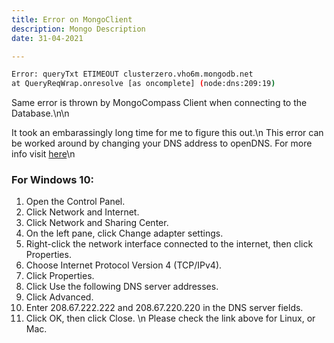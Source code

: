```yaml
---
title: Error on MongoClient
description: Mongo Description
date: 31-04-2021

---
```


```bash
Error: queryTxt ETIMEOUT clusterzero.vho6m.mongodb.net
at QueryReqWrap.onresolve [as oncomplete] (node:dns:209:19)
```

Same error is thrown by MongoCompass Client when connecting to the Database.\n\n

It took an embarassingly long time for me to figure this out.\n
This error can be worked around by changing your DNS address to openDNS. For more info visit [here](https://use.opendns.com/ "OpenDNS")\n

### For Windows 10:
1. Open the Control Panel.
2. Click Network and Internet.
3. Click Network and Sharing Center.
4. On the left pane, click Change adapter settings.
5. Right-click the network interface connected to the internet, then click Properties.
6. Choose Internet Protocol Version 4 (TCP/IPv4).
7. Click Properties.
8. Click Use the following DNS server addresses.
9. Click Advanced.
10. Enter 208.67.222.222 and 208.67.220.220 in the DNS server fields.
11. Click OK, then click Close.
\n
Please check the link above for Linux, or Mac.